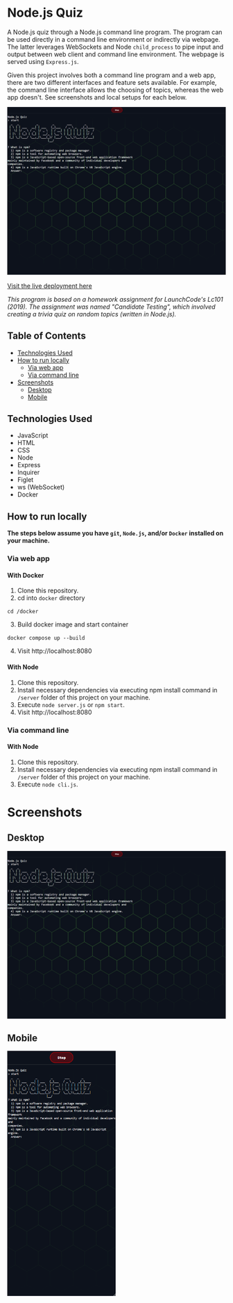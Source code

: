 # Node.js Quiz

A Node.js quiz through a Node.js command line program. The program can be used directly in a command line environment or indirectly via webpage. The latter leverages WebSockets and Node `child_process` to pipe input and output between web client and command line environment. The webpage is served using `Express.js`.

Given this project involves both a command line program and a web app, there are two different interfaces and feature sets available. For example, the command line interface allows the choosing of topics, whereas the web app doesn't. See screenshots and local setups for each below.

<img src="presentation/thumbnail.png" width="650">

[Visit the live deployment here](http://node-js-quiz.us-east-1.elasticbeanstalk.com/)

_This program is based on a homework assignment for LaunchCode's Lc101 (2019). The assignment was named "Candidate Testing", which involved creating a trivia quiz on random topics (written in Node.js)._

## Table of Contents

- [Technologies Used](#technologies-used)
- [How to run locally](#how-to-run-locally)
  - [Via web app](#via-web-app)
  - [Via command line](#via-command-line)
- [Screenshots](#screenshots)
  - [Desktop](#desktop)
  - [Mobile](#mobile)

## Technologies Used

- JavaScript
- HTML
- CSS
- Node
- Express
- Inquirer
- Figlet
- ws (WebSocket)
- Docker

## How to run locally

**The steps below assume you have `git`, `Node.js`, and/or `Docker` installed on your machine.**

### Via web app

#### With Docker

1. Clone this repository.
2. cd into `docker` directory

```
cd /docker
```

3. Build docker image and start container

```
docker compose up --build
```

4. Visit http://localhost:8080

#### With Node

1. Clone this repository.
2. Install necessary dependencies via executing npm install command in `/server` folder of this project on your machine.
3. Execute `node server.js` or `npm start`.
4. Visit http://localhost:8080

### Via command line

#### With Node

1. Clone this repository.
2. Install necessary dependencies via executing npm install command in `/server` folder of this project on your machine.
3. Execute `node cli.js`.

# Screenshots

## Desktop

<img src="presentation/thumbnail.png" width="600">

## Mobile

<img src="presentation/mobile.png" width="250">
